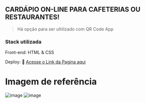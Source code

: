 ## CARDÁPIO ON-LINE PARA CAFETERIAS OU RESTAURANTES!

> Há opção para ser ultilizado com QR Code App

### Stack utilizada 

Front-end: HTML & CSS

Deploy: 🔗 <a href="https://app.netlify.com/sites/jade-faun-5a47da/overview" target="_blank">Acesse o Link da Pagina aqui</a>

# Imagem de referência 

![image](https://user-images.githubusercontent.com/108701750/192908853-9048453b-fe46-4388-bb16-ae3e9cbb4315.png)  ![image](https://user-images.githubusercontent.com/108701750/192908715-fda1fd0b-d3a5-4a3f-9628-1a0cad48a01e.png)

 
